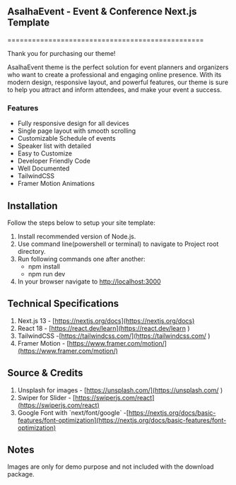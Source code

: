 ## AsalhaEvent - Event & Conference Next.js Template
================================================

Thank you for purchasing our theme!

AsalhaEvent theme is the perfect solution for event planners and organizers who want to create a professional and engaging online presence. With its modern design, responsive layout, and powerful features, our theme is sure to help you attract and inform attendees, and make your event a success.

### Features

*   Fully responsive design for all devices
*   Single page layout with smooth scrolling
*   Customizable Schedule of events
*   Speaker list with detailed
*   Easy to Customize
*   Developer Friendly Code
*   Well Documented
*   TailwindCSS
*   Framer Motion Animations

Installation
------------

Follow the steps below to setup your site template:

1.  Install recommended version of Node.js.
2.  Use command line(powershell or terminal) to navigate to Project root directory.
3.  Run following commands one after another:
    *   npm install
    *   npm run dev
4.  In your browser navigate to [http://localhost:3000](http://localhost:3000)

Technical Specifications
------------------------

1.  Next.js 13 - [https://nextjs.org/docs](https://nextjs.org/docs)
2.  React 18 - [https://react.dev/learn](https://react.dev/learn )
3.  TailwindCSS -[https://tailwindcss.com/](https://tailwindcss.com/ )
4.  Framer Motion - [https://www.framer.com/motion/](https://www.framer.com/motion/)

Source & Credits
----------------

1.  Unsplash for images - [https://unsplash.com/](https://unsplash.com/ )
2.  Swiper for Slider - [https://swiperjs.com/react](https://swiperjs.com/react)
3.  Google Font with \`next/font/google\` -[https://nextjs.org/docs/basic-features/font-optimization](https://nextjs.org/docs/basic-features/font-optimization)

Notes
----------------
Images are only for demo purpose and not included with the download package.
